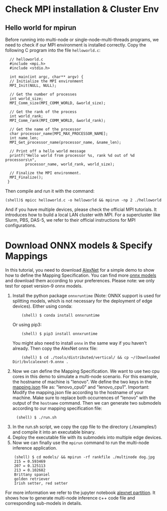 # Check MPI installation & Cluster Env
## Hello world for mpirun
Before running into multi-node or single-node-multi-threads programs, we need to check if our MPI environment is installed correctly. Copy the following C program into the file `helloworld.c`:

      // helloworld.c
      #include <mpi.h>
      #include <stdio.h>

      int main(int argc, char** argv) {
      // Initialize the MPI environment
      MPI_Init(NULL, NULL);

      // Get the number of processes
      int world_size;
      MPI_Comm_size(MPI_COMM_WORLD, &world_size);

      // Get the rank of the process
      int world_rank;
      MPI_Comm_rank(MPI_COMM_WORLD, &world_rank);

      // Get the name of the processor
      char processor_name[MPI_MAX_PROCESSOR_NAME];
      int name_len;
      MPI_Get_processor_name(processor_name, &name_len);

      // Print off a hello world message
      printf("Hello world from processor %s, rank %d out of %d processors\n",
             processor_name, world_rank, world_size);

      // Finalize the MPI environment.
      MPI_Finalize();
     }
     
Then compile and run it with the command:

    (shell)$ mpicc helloworld.c -o helloworld && mpirun -np 2 ./helloworld

    
And if you have multiple devices, please check the official MPI tutorials. It introduces how to build a local LAN cluster with MPI. For a supercluster like Slurm, PBS, DAS-5, we refer to their official instructions for MPI configurations.

# Download ONNX models & Specify Mappings

In this tutorial, you need to download [AlexNet](https://github.com/onnx/models/blob/main/vision/classification/alexnet/model/bvlcalexnet-9.onnx) for a simple demo to show how to define the Mapping Specification.
You can find more [onnx models](https://github.com/onnx/models) and download them according to your preferences.
Please note: we only test for opset version-9 onnx models.

1. Install the python package `onnxruntime` (Note: ONNX support is used for splitting models, which is not necessary for the deployment of edge devices). Either using conda:

    ```
        (shell) $ conda install onnxruntime
    ```
    Or using pip3:
    ```
        (shell) $ pip3 install onnxruntime
    ```
   You might also need to install `onnx` in the same way if you haven't already.
    Then copy the AlexNet onnx file:
    ```
        (shell) $ cd ./tools/distributed/vertical/ && cp ~/(Downloaded Dir)/bvlcalexnet-9.onnx .
    ```    

2. Now we can define the Mapping Specification. We want to use two cpu cores in this demo to simulate a multi-node scenario. For this example, the hostname of machine is "lenovo". We define the two keys in the [mapping.json](https://github.com/parrotsky/AutoDiCE/blob/main/tools/distributed/vertical/mapping.json) file as: "lenovo_cpu0"  and "lenovo_cpu1".
Important: Modify the mapping.json file according to the hostname of your machine. Make sure to replace both occurrences of "lenovo" with the output of the `hostname` command. Then we can generate two submodels according to our mapping specification file:

```    
     (shell) $ ./run.sh
```
    
3. In the run.sh script, we copy the cpp file to the directory (./examples/) and compile it into an executable binary. 
4. Deploy the executable file with its submodels into multiple edge devices. 
5. Now we can finally use the `mpirun` command to run the multi-node inference application.
```    
    (shell) $ cd models/ && mpirun -rf rankfile ./multinode dog.jpg
    215 = 0.593469
    207 = 0.125113
    213 = 0.102682
    Brittany spaniel 
    golden retriever 
    Irish setter, red setter 
```    
    
For more information we refer to the jupyter notebook [alexnet partition](https://github.com/parrotsky/AutoDiCE/blob/main/tools/distributed/vertical/vertical%20partition%20tutorial.ipynb). It shows how to generate multi-node inference c++ code file and corresponding sub-models in details.
